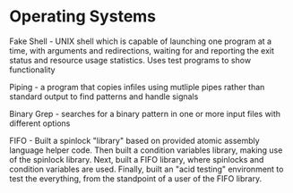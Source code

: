# Operating Systems

Fake Shell - UNIX shell which is capable of launching one program at a time, with arguments and redirections, waiting for and reporting the exit status 
and resource usage statistics. Uses test programs to show functionality

Piping -  a program that copies infiles using mutliple pipes rather than standard output to find patterns and handle signals

Binary Grep - searches for a binary pattern in one or more input files with different options

FIFO - Built a spinlock "library" based on provided atomic assembly language helper code. Then built
a condition variables library, making use of the spinlock library. Next, built a FIFO library, where spinlocks and condition variables are used.
Finally, built an "acid testing" environment to test the everything, from the standpoint of a user of the FIFO library.
